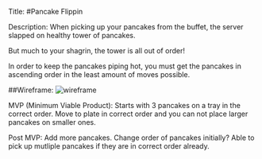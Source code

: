 Title: 
#Pancake Flippin

Description:
When picking up your pancakes from the buffet, the server slapped on healthy tower of pancakes. 

But much to your shagrin, the tower is all out of order! 

In order to keep the pancakes piping hot, you must get the pancakes in ascending order in the least amount of moves possible. 

##Wireframe:
![wireframe](https://i.imgur.com/6U0iWIw.png)

MVP (Minimum Viable Product):
Starts with 3 pancakes on a tray in the correct order. Move to plate in correct order and you can not place larger pancakes on smaller ones. 

Post MVP:
Add more pancakes.
Change order of pancakes initially?
Able to pick up mutliple pancakes if they are in correct order already. 



